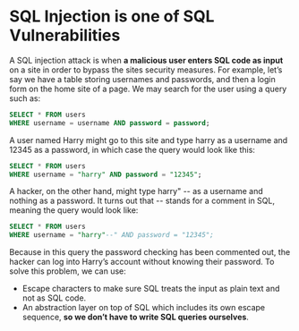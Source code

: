 # SQL Injection is one of SQL Vulnerabilities
  
  
  
A SQL injection attack is when **a malicious user enters SQL code as input** on a site in order to bypass the sites security measures. For example, let’s say we have a table storing usernames and passwords, and then a login form on the home site of a page. We may search for the user using a query such as: 

```sql
SELECT * FROM users
WHERE username = username AND password = password;
```
A user named Harry might go to this site and type harry as a username and 12345 as a password, in which case the query would look like this:
```sql
SELECT * FROM users
WHERE username = "harry" AND password = "12345";
```
A hacker, on the other hand, might type harry" -- as a username and nothing as a password. It turns out that -- stands for a comment in SQL, meaning the query would look like:
```sql
SELECT * FROM users
WHERE username = "harry"--" AND password = "12345";
```
Because in this query the password checking has been commented out, the hacker can log into Harry’s account without knowing their password. To solve this problem, we can use:  
+ Escape characters to make sure SQL treats the input as plain text and not as SQL code.
+ An abstraction layer on top of SQL which includes its own escape sequence, **so we don’t have to write SQL queries ourselves**.